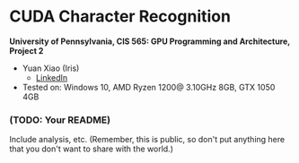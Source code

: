 CUDA Character Recognition
======================

**University of Pennsylvania, CIS 565: GPU Programming and Architecture, Project 2**

* Yuan Xiao (Iris)
  - [LinkedIn](https://www.linkedin.com/in/yuan-xiao-iris97/)
* Tested on:  Windows 10, AMD Ryzen 1200@ 3.10GHz 8GB, GTX 1050 4GB

### (TODO: Your README)

Include analysis, etc. (Remember, this is public, so don't put
anything here that you don't want to share with the world.)

